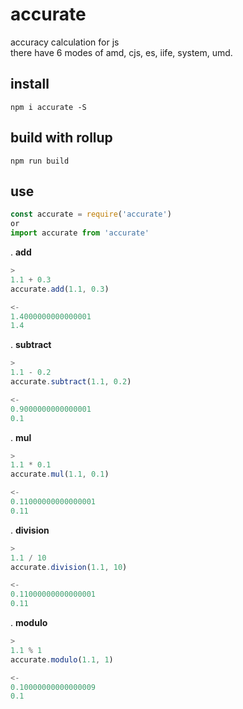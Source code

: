 # accurate
accuracy calculation for js  
there have 6 modes of amd, cjs, es, iife, system, umd. 

## install

``` base
npm i accurate -S
```

## build with rollup

``` base
npm run build
```

## use

``` javascript 
const accurate = require('accurate')
or
import accurate from 'accurate'
```


. **add**
``` javascript
>
1.1 + 0.3
accurate.add(1.1, 0.3)
```

``` javascript
<-
1.4000000000000001
1.4
```

. **subtract**
``` javascript
>
1.1 - 0.2
accurate.subtract(1.1, 0.2)
```

``` javascript
<-
0.9000000000000001
0.1
```

. **mul**
``` javascript
>
1.1 * 0.1
accurate.mul(1.1, 0.1)
```

``` javascript
<-
0.11000000000000001
0.11
```

. **division**
``` javascript
>
1.1 / 10
accurate.division(1.1, 10)
```

``` javascript
<-
0.11000000000000001
0.11
```

. **modulo**
``` javascript
>
1.1 % 1
accurate.modulo(1.1, 1)
```

``` javascript
<-
0.10000000000000009
0.1
```